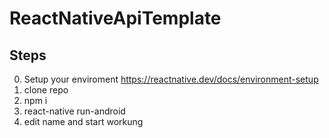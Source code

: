 # ReactNativeApiTemplate



## Steps
0. Setup your enviroment https://reactnative.dev/docs/environment-setup
1. clone repo
2. npm i
3. react-native run-android
4. edit name and start workung
